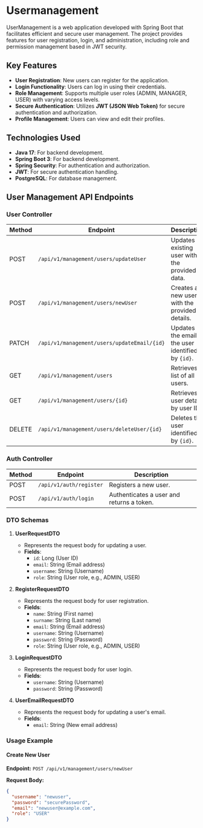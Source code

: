 # Usermanagement
UserManagement is a web application developed with Spring Boot that facilitates efficient and secure user management. The project provides features for user registration, login, and administration, including role and permission management based in JWT security.

## Key Features

- **User Registration**: New users can register for the application.
- **Login Functionality**: Users can log in using their credentials.
- **Role Management**: Supports multiple user roles (ADMIN, MANAGER, USER) with varying access levels.
- **Secure Authentication**: Utilizes **JWT (JSON Web Token)** for secure authentication and authorization.
- **Profile Management**: Users can view and edit their profiles.

## Technologies Used
- **Java 17**: For backend development.
- **Spring Boot 3**: For backend development.
- **Spring Security**: For authentication and authorization.
- **JWT**: For secure authentication handling.
- **PostgreSQL**: For database management.

## User Management API Endpoints

### User Controller

| Method | Endpoint                                    | Description                                      |
|--------|---------------------------------------------|--------------------------------------------------|
| POST   | `/api/v1/management/users/updateUser`     | Updates an existing user with the provided data. |
| POST   | `/api/v1/management/users/newUser`        | Creates a new user with the provided details.   |
| PATCH  | `/api/v1/management/users/updateEmail/{id}` | Updates the email of the user identified by `{id}`. |
| GET    | `/api/v1/management/users`                 | Retrieves a list of all users.                   |
| GET    | `/api/v1/management/users/{id}`            | Retrieves user details by user ID.               |
| DELETE | `/api/v1/management/users/deleteUser/{id}`| Deletes the user identified by `{id}`.           |

### Auth Controller

| Method | Endpoint                     | Description                             |
|--------|------------------------------|-----------------------------------------|
| POST   | `/api/v1/auth/register`      | Registers a new user.                  |
| POST   | `/api/v1/auth/login`         | Authenticates a user and returns a token.|

### DTO Schemas

1. **UserRequestDTO**
   - Represents the request body for updating a user.
   - **Fields**:
     - `id`: Long (User ID)
     - `email`: String (Email address)
     - `username`: String (Username)
     - `role`: String (User role, e.g., ADMIN, USER)

2. **RegisterRequestDTO**
   - Represents the request body for user registration.
   - **Fields**:
     - `name`: String (First name)
     - `surname`: String (Last name)
     - `email`: String (Email address)
     - `username`: String (Username)
     - `password`: String (Password)
     - `role`: String (User role, e.g., ADMIN, USER)

3. **LoginRequestDTO**
   - Represents the request body for user login.
   - **Fields**:
     - `username`: String (Username)
     - `password`: String (Password)

4. **UserEmailRequestDTO**
   - Represents the request body for updating a user's email.
   - **Fields**:
     - `email`: String (New email address)

### Usage Example

#### Create New User

**Endpoint:** `POST /api/v1/management/users/newUser`

**Request Body:**

```json
{
  "username": "newuser",
  "password": "securePassword",
  "email": "newuser@example.com",
  "role": "USER"
}
